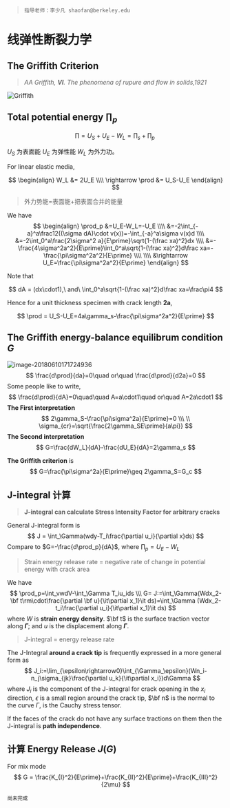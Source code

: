 >     指导老师：李少凡 shaofan@berkeley.edu
# 线弹性断裂力学
## The Griffith Criterion

> *AA Griffith, **VI**. The phenomena of rupure and flow in solids,1921*  

![Griffith](https://images.gitee.com/uploads/images/2019/0902/214447_83127ca8_5272699.jpeg)


## Total potential energy $\prod_p$

$$
\prod = U_S+U_E-W_L=\prod_s + \prod_p \
$$

$U_S$ 为表面能 $U_E$ 为弹性能 $W_L$ 为外力功。

For linear elastic media,

$$
\begin{align}
W_L &= 2U_E \\\\ 
\rightarrow \prod &= U_S-U_E
\end{align}
$$

> 外力势能=表面能+把表面合并的能量

We have
$$
\begin{align}
\prod_p &=U_E-W_L=-U_E \\\\ 
 &=-2\int_{-a}^a\frac12((\sigma dA)\cdot v(x))=-\int_{-a}^a\sigma v(x)d \\\\ 
 &=-2\int_0^a\frac{2\sigma^2 a}{E\prime}\sqrt{1-(\frac xa)^2}dx \\\\ 
 &=-\frac{4\sigma^2a^2}{E\prime}\int_0^a\sqrt{1-(\frac xa)^2}d\frac xa=-\frac{\pi\sigma^2a^2}{E\prime} \\\\
\\\\
 &\rightarrow U_E=\frac{\pi\sigma^2a^2}{E\prime}
\end{align}
$$

Note that

$$
dA = (dx\cdot1),\ and\ \int_0^a\sqrt{1-(\frac xa)^2}d\frac xa=\frac\pi4
$$

Hence for a unit thickness specimen with crack length **2a**,

$$ 
\prod = U_S-U_E=4a\gamma_s-\frac{\pi\sigma^2a^2}{E\prime}
$$


## The Griffith energy-balance equilibrum condition $G$
![image-20180610171724936](https://images.gitee.com/uploads/images/2019/0902/222049_6d6f91fb_5272699.jpeg)
$$
\frac{d\prod}{da}=0\quad or\quad \frac{d\prod}{d2a}=0
$$
Some people like to write,
$$
\frac{d\prod}{dA}=0\quad\quad A=a\cdot1\quad or\quad A=2a\cdot1
$$
**The First interpretation**
$$
2\gamma_S-\frac{\pi\sigma^2a}{E\prime}=0 \\\ 
\\
\sigma_{cr}=\sqrt{\frac{2\gamma_SE\prime}{a\pi}}
$$
**The Second interpretation**
$$
G=\frac{dW_L}{dA}-\frac{dU_E}{dA}=2\gamma_s
$$

**The Griffith criterion** is
$$
G=\frac{\pi\sigma^2a}{E\prime}\geq 2\gamma_S=G_c
$$


## J-integral  计算

> **J-integral can calculate Stress Intensity Factor for arbitrary cracks**

General J-integral form is
$$
J = \int_\Gamma(wdy-T_i\frac{\partial u_i}{\partial x}ds)
$$
Compare to $G=-\frac{d\prod_p}{dA}$, where $\prod_p=U_E-W_L$

> Strain energy release rate = negative rate of change in potential energy with crack area

We have  
$$
\prod_p=\int_vwdV-\int_\Gamma T_iu_ids \\\ 
G= J:=\int_\Gamma(Wdx_2-\bf t\rm\cdot\frac{\partial \bf u}{\it\partial x_1}\it ds)=\int_\Gamma (Wdx_2-t_i\frac{\partial u_i}{\it\partial x_1}\it ds)
$$
where $W$ is **strain energy density**. $\bf t$ is the surface traction vector along **$\Gamma$**; and *u* is the displacement along **$\Gamma$**.

> J-integral = energy release rate

The J-Integral **around a crack tip** is frequently expressed in a more general form as
$$
J_i:=\lim_{\epsilon\rightarrow0}\int_{\Gamma_\epsilon}(Wn_i-n_j\sigma_{jk}\frac{\partial u_k}{\it\partial x_i})d\Gamma
$$
where $J_i$ is the component of the J-integral for crack opening in the $x_i$ direction, $\epsilon$ is a small region around the crack tip, $\bf n$ is the normal to the curve $\Gamma$, is the Cauchy stress tensor.

If the faces of the crack do not have any surface tractions on them then the J-integral is **path independence**.

## 计算 Energy Release $J(G)$
For mix mode
$$
G = \frac{K_{I}^2}{E\prime}+\frac{K_{II}^2}{E\prime}+\frac{K_{III}^2}{2\mu}
$$

    尚未完成